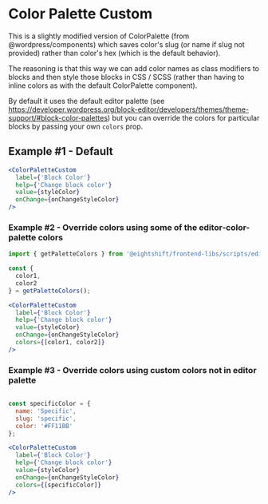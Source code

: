 # Color Palette Custom

This is a slightly modified version of ColorPalette (from @wordpress/components) which saves color's slug (or name if slug not provided) rather than color's hex (which is the default behavior).

The reasoning is that this way we can add color names as class modifiers to blocks and then style those blocks in CSS / SCSS (rather than having to inline colors as with the default ColorPalette component).

By default it uses the default editor palette (see https://developer.wordpress.org/block-editor/developers/themes/theme-support/#block-color-palettes) but you can override the colors for particular blocks by passing your own `colors` prop.

## Example #1 - Default

```jsx
<ColorPaletteCustom
  label={'Block Color'}
  help={'Change block color'}
  value={styleColor}
  onChange={onChangeStyleColor}
/>
```

### Example #2 - Override colors using some of the editor-color-palette colors
```jsx
import { getPaletteColors } from '@eightshift/frontend-libs/scripts/editor';

const {
  color1,
  color2
} = getPaletteColors();

<ColorPaletteCustom
  label={'Block Color'}
  help={'Change block color'}
  value={styleColor}
  onChange={onChangeStyleColor}
  colors={[color1, color2]}
/>
```

### Example #3 - Override colors using custom colors not in editor palette
```jsx

const specificColor = {
  name: 'Specific',
  slug: 'specific',
  color: '#FF11BB'
};

<ColorPaletteCustom
  label={'Block Color'}
  help={'Change block color'}
  value={styleColor}
  onChange={onChangeStyleColor}
  colors={[specificColor]}
/>
```
